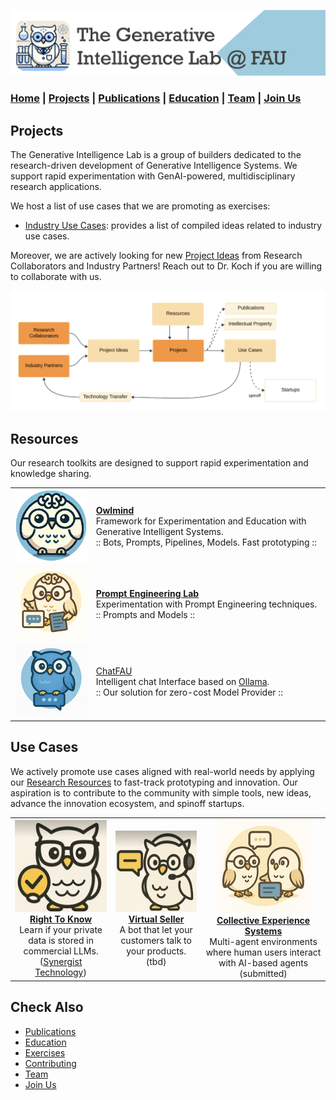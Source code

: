 ![GenI-Lab Banner](./images/genilab-banner.png)

### [Home](README.md) | [Projects](PROJECTS.md) | [Publications](KNOWLEDGE.md#publications) | [Education](KNOWLEDGE.md#education) | [Team](PEOPLE.md) |  [Join Us](JOIN.md)

## Projects

The Generative Intelligence Lab is a group of builders dedicated to the research-driven development of Generative Intelligence Systems. We support rapid experimentation with GenAI-powered, multidisciplinary research applications. 

We host a list of use cases that we are promoting as exercises:

* [Industry Use Cases](./EXERCISES.md): provides a list of compiled ideas related to industry use cases. 

Moreover, we are actively looking for new [Project Ideas](JOIN.md#project-ideas) from Research Collaborators and Industry Partners!  Reach out to Dr. Koch if you are willing to collaborate with us.


![GenI-Lab Activities](./images/genilab-activities.png)

## Resources

Our research toolkits are designed to support rapid experimentation and knowledge sharing. 


| | | 
| :-: | :- |  
| ![](./images/docs/owlmind-icon.png) | [**Owlmind**](https://github.com/genilab-fau/owlmind) <br/> Framework for Experimentation and Education with Generative Intelligent Systems. <br/> :: Bots, Prompts, Pipelines, Models. Fast prototyping ::|
| ![](./images/docs/prompt-icon.png)  | [**Prompt Engineering Lab**](https://github.com/genilab-fau/prompt-eng) <br/> Experimentation with Prompt Engineering techniques. <br/> :: Prompts and Models :: | 
| ![](./images/docs/chatfau-icon.png) | [ChatFAU](https://chat.hpc.fau.edu) <br/> Intelligent chat Interface based on [Ollama](http://ollama.com). <br/> :: Our solution for zero-cost Model Provider :: | 


## Use Cases

We actively promote use cases aligned with real-world needs by applying our [Research Resources](./PROJECTS.md#resources) to fast-track prototyping and innovation. Our aspiration is to contribute to the community with simple tools, new ideas, advance the innovation ecosystem,  and spinoff startups.

| | | |
| :-: | :-: | :-: | 
| ![](./images/docs/use-right-to-know.png) <br/> [**Right To Know**]() <br/> Learn if your private data is stored in commercial LLMs. <br/> ([Synergist Technology](https://synergist.technology)) | ![](./images/docs/use-virtual-seller.png) <br/> [**Virtual Seller**]() <br/> A bot that let your customers talk to your products. <br/> (tbd) |  ![](./images/docs/use-collective-experiences.png) <br/> [**Collective Experience Systems**]()<br/>Multi-agent environments where human users interact with AI-based agents <br/> (submitted) | 



## Check Also

* [Publications](KNOWLEDGE.md#publications)
* [Education](KNOWLEDGE.md#education)
* [Exercises](EXERCISES.md)
* [Contributing](CONTRIBUTE.md)
* [Team](PEOPLE.md)
* [Join Us](JOIN.md)